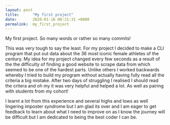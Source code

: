 ```yaml
---
layout: post
title:      "My first project"
date:       2020-01-18 00:21:31 +0000
permalink:  my_first_project
---
```



My first project. So many words or rather so many commits!

This was very tough to say the least.  For my project I decided to make a CLI program that put out data about the 36 most iconic female athletes of the century. My idea for my project changed every few seconds as a result of the the difficulty of finding a good website to scrape data from which seemed to be one of the hardest parts. Unlike others I worked backwards whereby I tried to build my program without actually having fully read all the criteria a big mistake. After two days of struggling I realised I should read the critera and oh my it was very helpful and helped a lot. As well as pairing with students from my cohort! 

I learnt a lot from this experience and several highs and lows as well lingering imposter syndrome but I am glad its over and I am eager to get feedback to learn about what I need to improve on as I know the journey will be difficult but I am dedicated to being the best coder I can be. 
